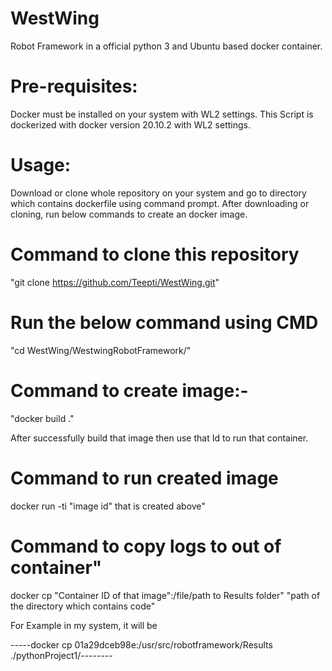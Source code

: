 # WestWing

Robot Framework in a official python 3 and Ubuntu based docker container.

# Pre-requisites:
Docker must be installed on your system with WL2 settings.
This Script is dockerized with docker version 20.10.2 with WL2 settings.

# Usage:
Download or clone whole repository on your system and go to directory which contains dockerfile using command prompt.
After downloading or cloning, run below commands to create an docker image.

# Command to clone this repository

 "git clone https://github.com/Teepti/WestWing.git"
 
# Run the below command using CMD 

 "cd WestWing/WestwingRobotFramework/"
 
 

# Command to create image:-

"docker build ."

After successfully build that image then use that Id to run that container.

# Command to run created image

docker run -ti "image id" that is created above"

# Command to copy logs to out of container"

docker cp "Container ID of that image":/file/path to Results folder" "path of the directory which contains code"

For Example in my system, it will be 

-----docker cp 01a29dceb98e:/usr/src/robotframework/Results ./pythonProject1/--------



 



